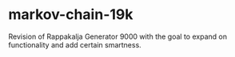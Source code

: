 # markov-chain-19k
Revision of Rappakalja Generator 9000 with the goal to expand on functionality and add certain smartness.
